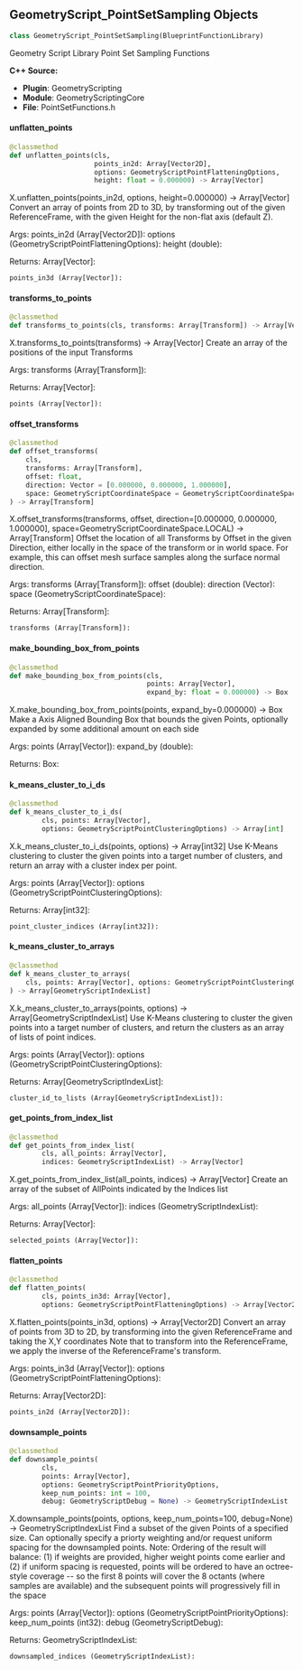 ## GeometryScript_PointSetSampling Objects

```python
class GeometryScript_PointSetSampling(BlueprintFunctionLibrary)
```

Geometry Script Library Point Set Sampling Functions

**C++ Source:**

- **Plugin**: GeometryScripting
- **Module**: GeometryScriptingCore
- **File**: PointSetFunctions.h

<a id="unreal.GeometryScript_PointSetSampling.unflatten_points"></a>

#### unflatten_points

```python
@classmethod
def unflatten_points(cls,
                     points_in2d: Array[Vector2D],
                     options: GeometryScriptPointFlatteningOptions,
                     height: float = 0.000000) -> Array[Vector]
```

X.unflatten_points(points_in2d, options, height=0.000000) -> Array[Vector]
Convert an array of points from 2D to 3D, by transforming out of the given ReferenceFrame, with the given Height for the non-flat axis (default Z).

Args:
    points_in2d (Array[Vector2D]): 
    options (GeometryScriptPointFlatteningOptions): 
    height (double): 

Returns:
    Array[Vector]: 

    points_in3d (Array[Vector]):

<a id="unreal.GeometryScript_PointSetSampling.transforms_to_points"></a>

#### transforms_to_points

```python
@classmethod
def transforms_to_points(cls, transforms: Array[Transform]) -> Array[Vector]
```

X.transforms_to_points(transforms) -> Array[Vector]
Create an array of the positions of the input Transforms

Args:
    transforms (Array[Transform]): 

Returns:
    Array[Vector]: 

    points (Array[Vector]):

<a id="unreal.GeometryScript_PointSetSampling.offset_transforms"></a>

#### offset_transforms

```python
@classmethod
def offset_transforms(
    cls,
    transforms: Array[Transform],
    offset: float,
    direction: Vector = [0.000000, 0.000000, 1.000000],
    space: GeometryScriptCoordinateSpace = GeometryScriptCoordinateSpace.LOCAL
) -> Array[Transform]
```

X.offset_transforms(transforms, offset, direction=[0.000000, 0.000000, 1.000000], space=GeometryScriptCoordinateSpace.LOCAL) -> Array[Transform]
Offset the location of all Transforms by Offset in the given Direction, either locally in the space of the transform or in world space.
For example, this can offset mesh surface samples along the surface normal direction.

Args:
    transforms (Array[Transform]): 
    offset (double): 
    direction (Vector): 
    space (GeometryScriptCoordinateSpace): 

Returns:
    Array[Transform]: 

    transforms (Array[Transform]):

<a id="unreal.GeometryScript_PointSetSampling.make_bounding_box_from_points"></a>

#### make_bounding_box_from_points

```python
@classmethod
def make_bounding_box_from_points(cls,
                                  points: Array[Vector],
                                  expand_by: float = 0.000000) -> Box
```

X.make_bounding_box_from_points(points, expand_by=0.000000) -> Box
Make a Axis Aligned Bounding Box that bounds the given Points, optionally expanded by some additional amount on each side

Args:
    points (Array[Vector]): 
    expand_by (double): 

Returns:
    Box:

<a id="unreal.GeometryScript_PointSetSampling.k_means_cluster_to_i_ds"></a>

#### k_means_cluster_to_i_ds

```python
@classmethod
def k_means_cluster_to_i_ds(
        cls, points: Array[Vector],
        options: GeometryScriptPointClusteringOptions) -> Array[int]
```

X.k_means_cluster_to_i_ds(points, options) -> Array[int32]
Use K-Means clustering to cluster the given points into a target number of clusters,
and return an array with a cluster index per point.

Args:
    points (Array[Vector]): 
    options (GeometryScriptPointClusteringOptions): 

Returns:
    Array[int32]: 

    point_cluster_indices (Array[int32]):

<a id="unreal.GeometryScript_PointSetSampling.k_means_cluster_to_arrays"></a>

#### k_means_cluster_to_arrays

```python
@classmethod
def k_means_cluster_to_arrays(
    cls, points: Array[Vector], options: GeometryScriptPointClusteringOptions
) -> Array[GeometryScriptIndexList]
```

X.k_means_cluster_to_arrays(points, options) -> Array[GeometryScriptIndexList]
Use K-Means clustering to cluster the given points into a target number of clusters,
and return the clusters as an array of lists of point indices.

Args:
    points (Array[Vector]): 
    options (GeometryScriptPointClusteringOptions): 

Returns:
    Array[GeometryScriptIndexList]: 

    cluster_id_to_lists (Array[GeometryScriptIndexList]):

<a id="unreal.GeometryScript_PointSetSampling.get_points_from_index_list"></a>

#### get_points_from_index_list

```python
@classmethod
def get_points_from_index_list(
        cls, all_points: Array[Vector],
        indices: GeometryScriptIndexList) -> Array[Vector]
```

X.get_points_from_index_list(all_points, indices) -> Array[Vector]
Create an array of the subset of AllPoints indicated by the Indices list

Args:
    all_points (Array[Vector]): 
    indices (GeometryScriptIndexList): 

Returns:
    Array[Vector]: 

    selected_points (Array[Vector]):

<a id="unreal.GeometryScript_PointSetSampling.flatten_points"></a>

#### flatten_points

```python
@classmethod
def flatten_points(
        cls, points_in3d: Array[Vector],
        options: GeometryScriptPointFlatteningOptions) -> Array[Vector2D]
```

X.flatten_points(points_in3d, options) -> Array[Vector2D]
Convert an array of points from 3D to 2D, by transforming into the given ReferenceFrame and taking the X,Y coordinates
Note that to transform into the ReferenceFrame, we apply the inverse of the ReferenceFrame's transform.

Args:
    points_in3d (Array[Vector]): 
    options (GeometryScriptPointFlatteningOptions): 

Returns:
    Array[Vector2D]: 

    points_in2d (Array[Vector2D]):

<a id="unreal.GeometryScript_PointSetSampling.downsample_points"></a>

#### downsample_points

```python
@classmethod
def downsample_points(
        cls,
        points: Array[Vector],
        options: GeometryScriptPointPriorityOptions,
        keep_num_points: int = 100,
        debug: GeometryScriptDebug = None) -> GeometryScriptIndexList
```

X.downsample_points(points, options, keep_num_points=100, debug=None) -> GeometryScriptIndexList
Find a subset of the given Points of a specified size.
Can optionally specify a priorty weighting and/or request uniform spacing for the downsampled points.
Note: Ordering of the result will balance:
(1) if weights are provided, higher weight points come earlier and
(2) if uniform spacing is requested, points will be ordered to have an octree-style coverage --
    so the first 8 points will cover the 8 octants (where samples are available) and the subsequent points will progressively fill in the space

Args:
    points (Array[Vector]): 
    options (GeometryScriptPointPriorityOptions): 
    keep_num_points (int32): 
    debug (GeometryScriptDebug): 

Returns:
    GeometryScriptIndexList: 

    downsampled_indices (GeometryScriptIndexList):

<a id="unreal.GeometryScript_SimplePolygon"></a>